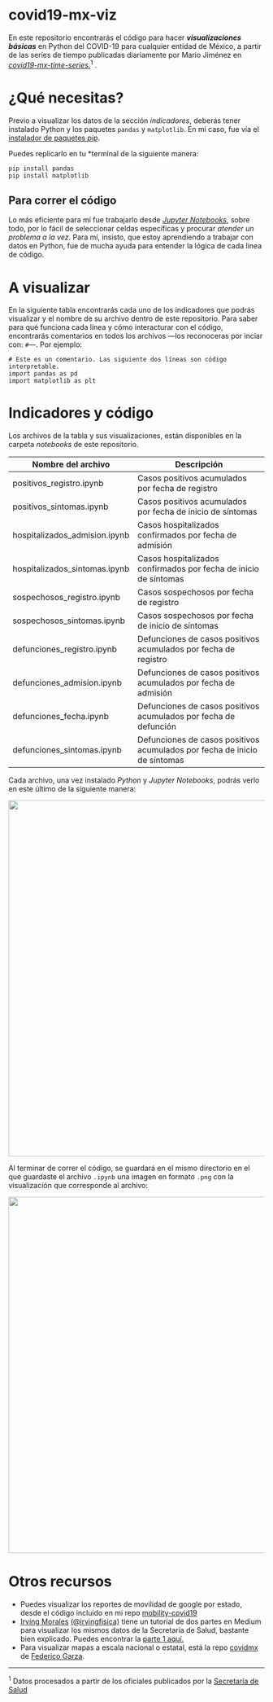 # covid19-mx-viz
En este repositorio encontrarás el código para hacer  ***visualizaciones básicas*** en Python del COVID-19 para cualquier entidad de México, a partir de las series de tiempo publicadas diariamente por Mario Jiménez en [*covid19-mx-time-series.*](https://github.com/mariorz/covid19-mx-time-series)<sup>1</sup>
.

# ¿Qué necesitas?
Previo a visualizar los datos de la sección *indicadores*, deberás tener instalado Python y los paquetes `pandas` y `matplotlib`. En mi caso, fue vía el [instalador de paquetes *pip*](https://pypi.org/project/pip/). 

Puedes replicarlo en tu *terminal de la siguiente manera:
````
pip install pandas
pip install matplotlib
``````
## Para correr el código
Lo más eficiente para mí fue trabajarlo desde [*Jupyter Notebooks*](https://jupyter.org), sobre todo, por lo fácil de seleccionar celdas específicas y procurar *atender un problema a la vez*. Para mí, insisto, que estoy aprendiendo a trabajar con datos en Python, fue de mucha ayuda para entender la lógica de cada linea de código. 

# A visualizar
 En la siguiente tabla encontrarás cada uno de los indicadores que podrás visualizar y el nombre de su archivo dentro de este repositorio. Para saber para qué funciona cada línea y cómo interacturar con el código,  encontrarás comentarios en todos los archivos —los reconoceras por inciar con: `#`—. Por ejemplo:

``````
# Este es un comentario. Las siguiente dos líneas son código interpretable.
import pandas as pd
import matplotlib as plt
``````

# Indicadores y código
Los archivos de la tabla y sus visualizaciones, están disponibles en la carpeta *notebooks* de este repositorio. 

| Nombre del archivo | Descripción |  
| ------------------------------------ | -------------------------------------------  |
| positivos_registro.ipynb | Casos positivos acumulados por fecha de registro | 
| positivos_sintomas.ipynb | Casos positivos acumulados por fecha de inicio de síntomas | 
| hospitalizados_admision.ipynb | Casos hospitalizados confirmados por fecha de admisión |
| hospitalizados_sintomas.ipynb | Casos hospitalizados confirmados por fecha de inicio de síntomas
| sospechosos_registro.ipynb | Casos sospechosos por fecha de registro |
| sospechosos_sintomas.ipynb | Casos sospechosos por fecha de inicio de síntomas |
| defunciones_registro.ipynb | Defunciones de casos positivos acumulados por fecha de registro | 
| defunciones_admision.ipynb | Defunciones de casos positivos acumulados  por fecha de admisión |
| defunciones_fecha.ipynb | Defunciones de casos positivos acumulados por fecha de defunción |
| defunciones_sintomas.ipynb | Defunciones de casos positivos acumulados por fecha de inicio de síntomas |

Cada archivo, una vez instalado *Python* y *Jupyter Notebooks*, podrás verlo en este último de la siguiente manera: 

<img src="https://i.imgur.com/jrMlYxa.png" width="700">

Al terminar de correr el código, se guardará en el mismo directorio en el que guardaste el archivo `.ipynb` una imagen en formato `.png` con la visualización que corresponde al archivo: 

<img src="https://i.imgur.com/uQnnu1l.png" width="700">

# Otros recursos
- Puedes visualizar los reportes de movilidad de google por estado, desde el código incluido en mi repo [mobility-covid19](https://github.com/jballesterosc/mobility-covid19)
- [Irving Morales](https://https://twitter.com/moaimx) [(@irvingfisica)](https://github.com/irvingfisica) tiene un tutorial de dos partes en Medium para visualizar los mismos datos de la Secretaría de Salud, bastante bien explicado. Puedes encontrar la [parte 1 aquí.](https://medium.com/@irvingmoralesagiss/analizando-datos-de-covid19-en-méxico-pt-1-e177d17b3591)
- Para visualizar mapas a escala nacional o estatal, está la repo [covidmx](https://github.com/FedericoGarza/covidmx) de [Federico Garza](https://twitter.com/fede_gr).

---------
<sup>1</sup> Datos procesados a partir de los oficiales publicados por la [Secretaría de Salud](https://www.gob.mx/salud/documentos/datos-abiertos-152127)
